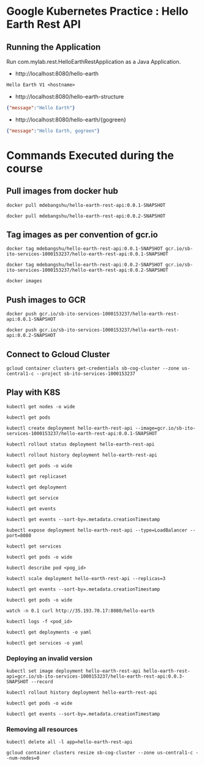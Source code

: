 # Google Kubernetes Practice : Hello Earth Rest API

## Running the Application

Run com.mylab.rest.HelloEarthRestApplication as a Java Application.

- http://localhost:8080/hello-earth

```txt
Hello Earth V1 <hostname>
```

- http://localhost:8080/hello-earth-structure

```json
{"message":"Hello Earth"}
```

- http://localhost:8080/hello-earth/{gogreen}

```json
{"message":"Hello Earth, gogreen"}
```

# Commands Executed during the course

## Pull images from docker hub
```
docker pull mdebangshu/hello-earth-rest-api:0.0.1-SNAPSHOT

docker pull mdebangshu/hello-earth-rest-api:0.0.2-SNAPSHOT
```
## Tag images as per convention of gcr.io
```
docker tag mdebangshu/hello-earth-rest-api:0.0.1-SNAPSHOT gcr.io/sb-ito-services-1000153237/hello-earth-rest-api:0.0.1-SNAPSHOT

docker tag mdebangshu/hello-earth-rest-api:0.0.2-SNAPSHOT gcr.io/sb-ito-services-1000153237/hello-earth-rest-api:0.0.2-SNAPSHOT

docker images
```
## Push images to GCR
```
docker push gcr.io/sb-ito-services-1000153237/hello-earth-rest-api:0.0.1-SNAPSHOT

docker push gcr.io/sb-ito-services-1000153237/hello-earth-rest-api:0.0.2-SNAPSHOT
```
## Connect to Gcloud Cluster
```
gcloud container clusters get-credentials sb-cog-cluster --zone us-central1-c --project sb-ito-services-1000153237
```
## Play with K8S
```
kubectl get nodes -o wide

kubectl get pods

kubectl create deployment hello-earth-rest-api --image=gcr.io/sb-ito-services-1000153237/hello-earth-rest-api:0.0.1-SNAPSHOT

kubectl rollout status deployment hello-earth-rest-api

kubectl rollout history deployment hello-earth-rest-api

kubectl get pods -o wide

kubectl get replicaset

kubectl get deployment

kubectl get service

kubectl get events

kubectl get events --sort-by=.metadata.creationTimestamp

kubectl expose deployment hello-earth-rest-api --type=LoadBalancer --port=8080

kubectl get services

kubectl get pods -o wide

kubectl describe pod <pog_id>

kubectl scale deployment hello-earth-rest-api --replicas=3

kubectl get events --sort-by=.metadata.creationTimestamp

kubectl get pods -o wide

watch -n 0.1 curl http://35.193.70.17:8080/hello-earth                                                           

kubectl logs -f <pod_id>

kubectl get deployments -o yaml

kubectl get services -o yaml
```
### Deploying an invalid version 
```
kubectl set image deployment hello-earth-rest-api hello-earth-rest-api=gcr.io/sb-ito-services-1000153237/hello-earth-rest-api:0.0.3-SNAPSHOT --record

kubectl rollout history deployment hello-earth-rest-api

kubectl get pods -o wide

kubectl get events --sort-by=.metadata.creationTimestamp
```
### Removing all resources 
```
kubectl delete all -l app=hello-earth-rest-api

gcloud container clusters resize sb-cog-cluster --zone us-central1-c --num-nodes=0
```
